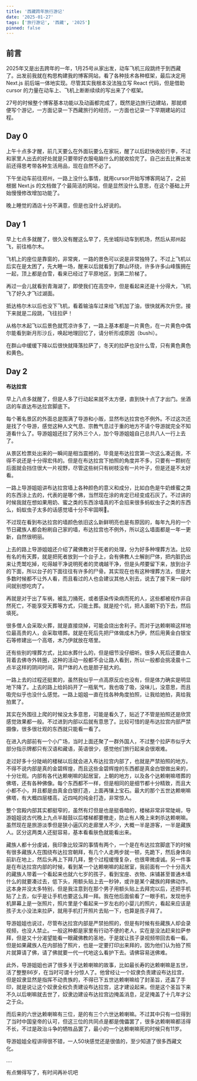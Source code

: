 ```yaml
---
title: '西藏跨年旅行游记'
date: '2025-01-27'
tags: ['旅行游记', '西藏', '2025']
pinned: false
---
```


## 前言

2025年又是出去跨年的一年，1月25号从家出发，动车飞机三段跳终于到西藏了。出发前我就在构思构建我的博客网站，看了各种技术各种框架，最后决定用 Next.js 前后端一体地实现。尽管其实我根本没法独立写 React 代码，但是借助 cursor 的力量在动车上、飞机上断断续续的写出来了个框架。

27号的时候整个博客基本功能以及动画都完成了，既然是边旅行边建站，那就顺便写个游记，一方面记录一下西藏旅行的经历，一方面也记录一下早期建站的过程。

## Day 0

上午十点多才醒，前几天要么在外面玩要么在家玩，醒了以后赶快收拾行李，不过和家里人出去的好处就是只要带好衣服电脑什么的就收拾完了。自己出去比赛出发前还得思考带各种生活用品，现在自然不必了。

下午坐动车前往郑州，一路上没什么事情，就用cursor开始写博客网站了，之前根据 Next.js 的文档做了个最简洁的网站，但是显然没什么意思，在这个基础上开始慢慢修改增加功能了。

晚上睡觉的酒店十分不满意，但是也没什么好说的。

## Day 1

早上七点多就醒了，很久没有醒这么早了，先坐城际动车到机场，然后从郑州起飞，前往格尔木。

飞机上的座位是靠窗的，非常爽，一路的景色可以说是非常独特了。不过上飞机以后实在是太困了，先大睡一场，醒来以后就看到了群山环绕，许多许多山峰簇拥在一起，顶上都是白雪，看来已经过了平原地区，到第二阶梯了。

再过一会儿就看到青海湖了，即使我们在高空中，但是看起来还是十分得大，飞机飞了好久才飞过湖面。

抵达格尔木以后也没下飞机，看着输油车过来给飞机加了油，很快就再次升空。接下来就是二段跳，飞往拉萨！

从格尔木起飞以后景色就荒凉许多了，一路上基本都是一片黄色，在一片黄色中偶尔能看到新月形沙丘，唤起地理回忆了，请分析形成原因（bushi）。

在群山中缓缓下降以后很快就降落拉萨了，冬天的拉萨也没什么雪，只有黄色黄色和黄色。

## Day 2

**布达拉宫**

早上八点多就醒了，但是人多了行动起来就不太方便，直到快十点了才出门。坐酒店的车直达布达拉宫脚底下。

每个著名景区的外面总是围满了导游和小贩，显然布达拉宫也不例外。不过这次还是找了个导游，感觉这种人文气息、宗教气息过于重的地方不请个导游就完全不知道看什么了。导游姐姐还拉了另外三个人，加个导游姐姐自己总共八人一行上去了。

从景区检票处出来的一瞬间是相当震撼的，毕竟是布达拉宫第一次这么凑近我，不得不说还是十分得宏伟的。但是在布达拉宫下拍照的角度并不多，只要有一颗树在后面就会挡住很大一片视野，尽管这些树只有树枝没有一片叶子，但是还是不太好看。

一路上导游姐姐讲布达拉宫墙上各种颜色的意义和成分，比如白色是牛奶蜂蜜之类的东西涂上去的，代表的是哪个佛，当然现在涂的肯定已经变成石灰了。不过讲的时候我就在想如果用奶、蜜之类的东西涂墙真的不会招来很多蚂蚁虫子之类的东西么，蚂蚁虫子太多的话感觉墙十分不牢固啊🤔。

不过现在看到布达拉宫的墙颜色依旧这么新鲜明亮也是有原因的，每年九月的一个节日藏族人都会粉刷自己家的墙，布达拉宫也不例外，所以这么墙面都是一年一更新，自然很明丽。

上去的路上导游姐姐还介绍了藏佛教对于死者的处理，分为好多种埋葬方法。比较有名的有天葬，就是把死者放到一个台子上，会有佛教人士解剖尸体，把内脏扔出来让秃鹫吃掉，吃得越干净说明死者的灵魂越干净，但是头颅要留下来，放到台子的下面，所以台子的下面往往有许多的尸骨。其实现在也有这种埋葬方法，但是大多数时候都不让外人看，而且看过的人也会建议其他人别去，说去了接下来一段时间就别想吃肉了。

再就是对于出了车祸，被乱刀捅死，或者感染传染病而死的人，这些都被视作非自然死亡，不能享受天葬等方式，只能土葬。就是挖个坑，把人面朝下扔下去，然后填死。

很多僧人会采取火葬，就是直接烧掉，可能会烧出舍利子。而对于达赖喇嘛这样地位最高贵的人，会采取塔葬。就是在死后先把尸体做成木乃伊，然后用黄金白银宝石等修建出一个高塔，木乃伊就放在塔里。

还有些别的埋葬方式，比如水葬什么的，但是细节没仔细听。很多人死后还要由人背着去佛寺外转圈，这种的活动一般都不会让路人看到，所以一般都会挑凌晨十二点半这样的阴间时间，背尸体的人也是胆子挺大的。

一路上去的过程还挺累的，虽然我似乎一点高原反应也没有，但是体力确实是明显地下降了。上去的路上给妈妈开了一瓶氧气，我也吸了吸，没味儿，没意思，而且吸完似乎也没什么感觉。一路上姐姐一直在找各种角度拍照，让我给她拍，真给我拍累了。

其实在外围往上爬的时候没太多意思，可能是看久了，贴近了不管是拍照还是欣赏感觉效果都一般。不过进到内部以后就有意思了。比较可惜的是布达拉宫内部严禁摄像，很多很壮观的东西就只能看一看了。

在进入内部前有一个小广场，当时上面还聚了一群外国人，不过整个拉萨市似乎大部分指示牌都只有汉语和藏语，英语很少，感觉他们旅行起来会很艰难。

走过好多十分陡峭的楼梯以后就会进入布达拉宫内部了，也就是严禁拍照的地方。不得不说内部是真的金碧辉煌，而且这些金碧辉煌的东西都是真金白银做出来的，十分壮观。内部有各代达赖喇嘛的起居室，上朝的地方，以及各个达赖喇嘛塔葬的佛塔，还有各种佛像。每个东西都不一样，但是相同的是细节都十分精致，而且大小都不小，并且都是由真金白银打造，上面再镶上宝石。最大的那个五世达赖喇嘛佛塔，有大概四层楼高，近四吨的纯金打造，非常惊人。

整个宫殿内部其实都挺窄的，虽然有灯但是也是挺昏暗的，楼梯非常非常陡峭，导游姐姐说古代晚上九点半敲鼓以后楼梯都要撤走，防止有人晚上来刺杀达赖喇嘛。虽然现在是旅游淡季但是狭小逼仄的走廊里人不少，大概一半是游客，一半是藏族人。区分这两类人还挺容易，基本看看肤色就能看出来。

藏族人都十分虔诚，我印象比较深的事情有两个，一个是在布达拉宫脚底下的时候有很多藏族人在围绕布达拉宫朝拜，有几个人走两步就一顿，先跪下，然后身体向前趴在地上，然后头再上下拜几拜，整个过程缓慢复杂，也很卑微虔诚。另一件事是在布达拉宫内部的时候，看到某一个达赖喇嘛的起居室，我前面有一个十分高大的藏族人带着一个看起来也就六七岁的孩子，看到宝座、衣物、床铺甚至普通木墙什么的就要凑过去，低下头，用额头贴上去一秒钟，或许是某个藏族的拜佛动作。这本身并没太多特别，但是我注意到在那个男子用额头贴上去拜完以后，还把手机贴了上去，似乎是让手机也要这么拜一拜。我在他后面偷看了一眼手机，发现他手机屏幕上是一张照片，照片里是个看起来一岁左右的小婴儿的照片，看起来应该是孩子太小没法来拉萨，就用手机打开照片去贴一下，也算是孩子拜了。

导游姐姐也说过，尽管布达拉宫内部是严禁拍照的，但是有时候有些藏族人却会录视频，也没人禁止。一般这种都是家里有行动不便的老人，实在是没法赶来拉萨参拜，但是又十分渴望能看一眼藏佛教的圣地，于是就让孩子录视频带回去看一看。但是如果藏族人在内部拍了照片，也是一定要打印出来拜的，因为他们认为拍了照片就算请了佛，请了佛就要一代一代地这么看护下去。请佛容易送佛难。

此外，导游姐姐也讲了很多关于达赖喇嘛的故事，比如最长寿的达赖喇嘛是五世，活了整整86岁，在当时可谓十分惊人了。他曾经让一个奴隶负责建设布达拉宫，但是奴隶显然是指挥不动贵族的，不得已下五世达赖喇嘛给了封圣旨，还盖了手印，就是说让这个奴隶全权负责建设布达拉宫，这才建设起来。但是这个圣旨下来不久以后喇嘛就去世了，奴隶边建设布达拉宫边掩盖消息，足足掩盖了十几年才公之于众。

而后来的六世达赖喇嘛有三位，是的有三个六世达赖喇嘛。不过其中只有一位得到了当时中国皇帝的认可，但这三位的共同点是都是傀儡罢了，很多达赖喇嘛都活得不长，不过是政治斗争的牺牲品罢了，最小的一个达赖喇嘛死的时候只有11岁。

导游姐姐全程讲得很不错，一人50块感觉还是很值的，至少知道了很多西藏文化。

....

有点懒得写了，有时间再补坑吧